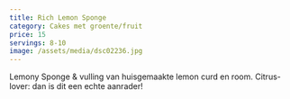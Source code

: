 ```yaml
---
title: Rich Lemon Sponge
category: Cakes met groente/fruit
price: 15
servings: 8-10
image: /assets/media/dsc02236.jpg
---
```

Lemony Sponge & vulling van huisgemaakte lemon curd en room. 
Citrus-lover: dan is dit een echte aanrader!
